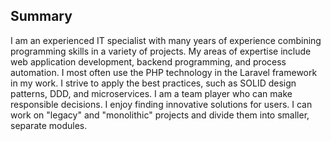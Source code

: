 ## Summary
I am an experienced IT specialist with many years of experience combining programming skills in a variety of projects.
My areas of expertise include web application development, backend programming, and process automation.
I most often use the PHP technology in the Laravel framework in my work.
I strive to apply the best practices, such as SOLID design patterns, DDD, and microservices.
I am a team player who can make responsible decisions.
I enjoy finding innovative solutions for users.
I can work on "legacy" and "monolithic" projects and divide them into smaller, separate modules.
